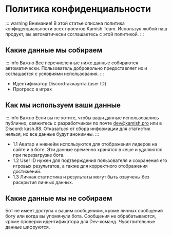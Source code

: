 # Политика конфиденциальности

::: warning Внимание!
В этой статье описана политика конфиденциальности всех проектов Kamish Team. Используя любой наш продукт, вы автоматически соглашаетесь с этой политикой.
:::

## Какие данные мы собираем

::: info Важно
Все перечисленные ниже данные собираются автоматически. Пользователь добровольно предоставляет их и соглашается с условиями использования.
:::

- Идентификатор Discord-аккаунта (user ID)
- Прогресс в играх

## Как мы используем ваши данные

::: info Важно
Если вы не хотите, чтобы ваши данные использовались публично, свяжитесь с разработчиком по почте dev@kamish.pro или в Discord: kash.88. Отказаться от сбора информации для статистик нельзя, но все данные будут анонимны.
:::

- 1.1 Аватар и никнейм используются для отображения лидеров на сайте и в боте. Эти данные временно хранятся в кеше и удаляются при перезагрузке бота.
- 1.2 User ID нужен для подтверждения пользователя и сохранения его игровых результатов, а также для корректного отображения достижений.
- 1.3 Личная статистика и результаты могут быть озвучены без раскрытия личных данных.

## Какие данные мы не собираем

Бот не имеет доступа к вашим сообщениям, кроме личных сообщений боту или когда вы упомянули бота. Сообщения не обрабатываются, кроме проверки идентификатора для Dev-команд. Чувствительные данные шифруются.